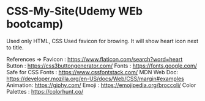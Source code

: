 # CSS-My-Site(Udemy WEb bootcamp)
Used only HTML, CSS
Used favicon for browing. It will show heart icon next to title.

References =>
Favicon : https://www.flaticon.com/search?word=heart
Button : https://css3buttongenerator.com/
Fonts : https://fonts.google.com/
Safe for CSS Fonts : https://www.cssfontstack.com/
MDN Web Doc: https://developer.mozilla.org/en-US/docs/Web/CSS/margin#examples
Animation: https://giphy.com/
Emoji : https://emojipedia.org/broccoli/
Color Palettes : https://colorhunt.co/
